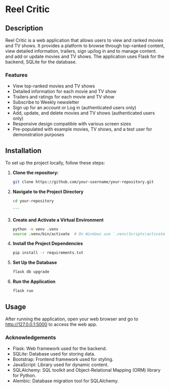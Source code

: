 # Reel Critic

## Description

Reel Critic is a web application that allows users to view and ranked movies and TV shows. It provides a platform to browse through top-ranked content, view detailed information, trailers, sign up/log in and to manage content. and add or update movies and TV shows. The application uses Flask for the backend, SQLite for the database.

### Features

- View top-ranked movies and TV shows
- Detailed information for each movie and TV show
- Trailers and ratings for each movie and TV show
- Subscribe to Weekly newsletter
- Sign up for an account or Log in (authenticated users only)
- Add, update, and delete movies and TV shows (authenticated users only)
- Responsive design compatible with various screen sizes
- Pre-populated with example movies, TV shows, and a test user for demonstration purposes

## Installation

To set up the project locally, follow these steps:

1. **Clone the repository:**

   ```bash
   git clone https://github.com/your-username/your-repository.git

   ```

2. **Navigate to the Project Directory**

   ````bash
   cd your-repository

   ```

   ````

3. **Create and Activate a Virtual Environment**

   ```bash
   python -m venv .venv
   source .venv/bin/activate  # On Windows use `.venv\Scripts\activate`

   ```

4. **Install the Project Dependencies**

   ```bash
   pip install -r requirements.txt

   ```

5. **Set Up the Database**

   ```bash
   flask db upgrade

   ```

6. **Run the Application**

   ```bash
   flask run

   ```

## Usage

After running the application, open your web browser and go to http://127.0.0.1:5000 to access the web app.

### Acknowledgements

- Flask: Web framework used for the backend.
- SQLite: Database used for storing data.
- Bootstrap: Frontend framework used for styling.
- JavaScript: Library used for dynamic content.
- SQLAlchemy: SQL toolkit and Object-Relational Mapping (ORM) library for Python.
- Alembic: Database migration tool for SQLAlchemy.
